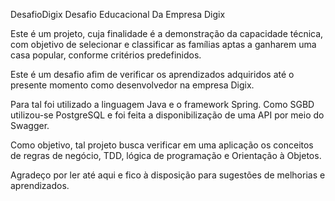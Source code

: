 DesafioDigix
Desafio Educacional Da Empresa Digix

Este é um projeto, cuja finalidade é a demonstração da capacidade técnica, com objetivo de selecionar e classificar as famílias aptas a ganharem uma casa popular, conforme critérios predefinidos.

Este é um desafio afim de verificar os aprendizados adquiridos até o presente momento como desenvolvedor na empresa Digix.

Para tal foi utilizado a linguagem Java e o framework Spring. Como SGBD utilizou-se PostgreSQL e foi feita a disponibilização de uma API por meio do Swagger.

Como objetivo, tal projeto busca verificar em uma aplicação os conceitos de regras de negócio, TDD, lógica de programação e Orientação à Objetos.

Agradeço por ler até aqui e fico à disposição para sugestões de melhorias e aprendizados.
